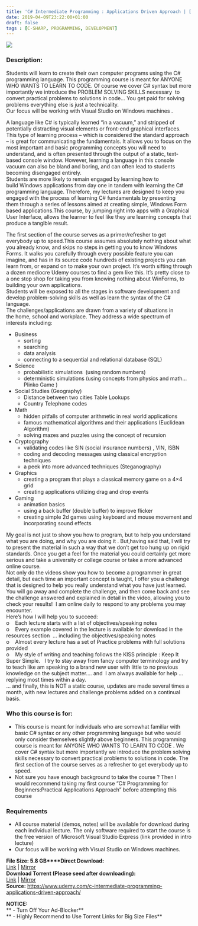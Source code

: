 ```yaml
---
title: 'C# Intermediate Programming : Applications Driven Approach | [ 49.99$ Course For Free ]'
date: 2019-04-09T23:22:00+01:00
draft: false
tags : [C-SHARP, PROGRAMMING, DEVELOPMENT]
---
```


  

**[![](https://2.bp.blogspot.com/-7ddPhFMsv6g/XK0aZpgUiyI/AAAAAAAABmY/8bx7r6LiQ_MJSeYefvLFB8kJJS1QUp5lgCLcBGAs/s640/C-Intermediate-Programming-Applications-Driven-Approach.jpg)](https://2.bp.blogspot.com/-7ddPhFMsv6g/XK0aZpgUiyI/AAAAAAAABmY/8bx7r6LiQ_MJSeYefvLFB8kJJS1QUp5lgCLcBGAs/s1600/C-Intermediate-Programming-Applications-Driven-Approach.jpg)**

  
  

### Description:

Students will learn to create their own computer programs using the C# programming language. This programming course is meant for ANYONE WHO WANTS TO LEARN TO CODE. Of course we cover C# syntax but more importantly we introduce the PROBLEM SOLVING SKILLS necessary  to convert practical problems to solutions in code… You get paid for solving problems everything else is just a technicality.  
Our focus will be working with Visual Studio on Windows machines .  

A language like C# is typically learned “in a vacuum,” and stripped of potentially distracting visual elements or front-end graphical interfaces. This type of learning process – which is considered the standard approach – is great for communicating the fundamentals. It allows you to focus on the most important and basic programming concepts you will need to understand, and is often presented through the output of a static, text-based console window. However, learning a language in this console vacuum can also be bland and boring, and can often lead to students becoming disengaged entirely.  
Students are more likely to remain engaged by learning how to build Windows applications from day one in tandem with learning the C# programming language. Therefore, my lectures are designed to keep you engaged with the process of learning C# fundamentals by presenting them through a series of lessons aimed at creating simple, Windows Form based applications.This course, by jumping right into apps with a Graphical User Interface, allows the learner to feel like they are learning concepts that produce a tangible result.  

The first section of the course serves as a primer/refresher to get everybody up to speed.This course assumes absolutely nothing about what you already know, and skips no steps in getting you to know Windows Forms. It walks you carefully through every possible feature you can imagine, and has in its source code hundreds of existing projects you can learn from, or expand on to make your own project. It’s worth sifting through a dozen mediocre Udemy courses to find a gem like this. It’s pretty close to a one stop shop for taking you from knowing nothing about WinForms, to building your own applications.  
Students will be exposed to all the stages in software development and develop problem-solving skills as well as learn the syntax of the C# language.  
The challenges/applications are drawn from a variety of situations in the home, school and workplace. They address a wide spectrum of interests including:  

*   Business
    *   sorting
    *   searching
    *   data analysis
    *   connecting to a sequential and relational database (SQL)
*   Science
    *   probabilistic simulations  (using random numbers)
    *   deterministic simulations (using concepts from physics and math… Plinko Game )
*   Social Studies (Geography)
    *   Distance between two cities Table Lookups
    *   Country Telephone codes
*   Math
    *   hidden pitfalls of computer arithmetic in real world applications
    *   famous mathematical algorithms and their applications (Euclidean Algorithm)
    *   solving mazes and puzzles using the concept of recursion
*   Cryptography
    *   validating codes like SIN (social insurance numbers) , VIN, ISBN
    *   coding and decoding messages using classical encryption techniques
    *   a peek into more advanced techniques (Steganography)
*   Graphics
    *   creating a program that plays a classical memory game on a 4×4 grid
    *   creating applications utilizing drag and drop events
*   Gaming
    *   animation basics
    *   using a back buffer (double buffer) to improve flicker
    *   creating simple 2d games using keyboard and mouse movement and incorporating sound effects

My goal is not just to show you how to program, but to help you understand what you are doing, and why you are doing it . But,having said that, I will try to present the material in such a way that we don’t get too hung up on rigid standards. Once you get a feel for the material you could certainly get more serious and take a university or college course or take a more advanced online course.  
Not only do the videos show you how to become a programmer in great detail, but each time an important concept is taught, I offer you a challenge that is designed to help you really understand what you have just learned.  
You will go away and complete the challenge, and then come back and see the challenge answered and explained in detail in the video, allowing you to check your results!  I am online daily to respond to any problems you may encounter.  
Here’s how I will help you to succeed:  
o    Each lecture starts with a list of objectives/speaking notes  
o    Every example covered in the lecture is available for download in the resources section  … including the objectives/speaking notes  
o    Almost every lecture has a set of Practice problems with full solutions provided  
o    My style of writing and teaching follows the KISS principle : Keep It Super Simple.   I try to stay away from fancy computer terminology and try to teach like am speaking to a brand new user with little to no previous knowledge on the subject matter…. and  I am always available for help … replying most times within a day.  
… and finally, this is NOT a static course, updates are made several times a month, with new lectures and challenge problems added on a continual basis.  

### Who this course is for:

*   This course is meant for individuals who are somewhat familiar with basic C# syntax or any other programming language but who would only consider themselves slightly above beginners. This programming course is meant for ANYONE WHO WANTS TO LEARN TO CODE . We cover C# syntax but more importantly we introduce the problem solving skills necessary to convert practical problems to solutions in code. The first section of the course serves as a refresher to get everybody up to speed.
*   Not sure you have enough background to take the course ? Then I would recommend taking my first course “C# Programming for Beginners:Practical Applications Approach” before attempting this course

### Requirements

*   All course material (demos, notes) will be available for download during each individual lecture. The only software required to start the course is the free version of Microsoft Visual Studio Express (link provided in intro lecture)
*   Our focus will be working with Visual Studio on Windows machines.

**File Size: 5.8 GB****Direct Download:**  
[Link](http://crowdurl.com/ntermediateProgramminglink1) | [Mirror](http://crowdurl.com/ntermediateProgramminglink2)  
**Download Torrent (Please seed after downloading):**  
[Link](http://crowdurl.com/ntermediateProgrammingtorrent1) | [Mirror](http://crowdurl.com/ntermediateProgrammingtorrent2)  
**Source:** https://www.udemy.com/c-intermediate-programming-applications-driven-approach/  

**NOTICE:**  
** - Turn Off Your Ad-Blocker**  
** - Highly Recommend to Use Torrent Links for Big Size Files**